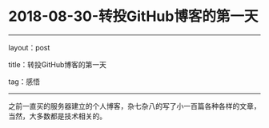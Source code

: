 # 2018-08-30-转投GitHub博客的第一天

---

layout：post

title：转投GitHub博客的第一天

tag：感悟

---

之前一直买的服务器建立的个人博客，杂七杂八的写了小一百篇各种各样的文章，当然，大多数都是技术相关的。